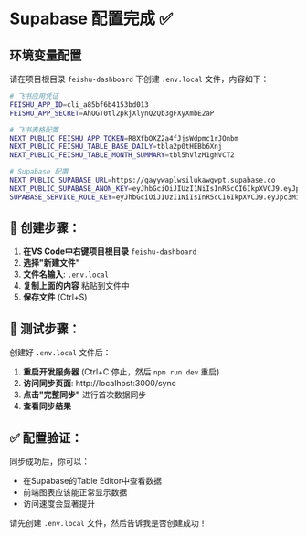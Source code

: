 # Supabase 配置完成 ✅

## 环境变量配置

请在项目根目录 `feishu-dashboard` 下创建 `.env.local` 文件，内容如下：

```bash
# 飞书应用凭证
FEISHU_APP_ID=cli_a85bf6b4153bd013
FEISHU_APP_SECRET=AhOGT0tl2pkjXlynQ2Qb3gFXyXmbE2aP

# 飞书表格配置
NEXT_PUBLIC_FEISHU_APP_TOKEN=R8XfbOXZ2a4fJjsWdpmc1rJOnbm
NEXT_PUBLIC_FEISHU_TABLE_BASE_DAILY=tbla2p0tHEBb6Xnj
NEXT_PUBLIC_FEISHU_TABLE_MONTH_SUMMARY=tbl5hVlzM1gNVCT2

# Supabase 配置
NEXT_PUBLIC_SUPABASE_URL=https://gayywaplwsilukawgwpt.supabase.co
NEXT_PUBLIC_SUPABASE_ANON_KEY=eyJhbGciOiJIUzI1NiIsInR5cCI6IkpXVCJ9.eyJpc3MiOiJzdXBhYmFzZSIsInJlZiI6ImdheXl3YXBsd3NpbHVrYXdnd3B0Iiwicm9sZSI6ImFub24iLCJpYXQiOjE3NTg2ODYwNTEsImV4cCI6MjA3NDI2MjA1MX0.HTWNBuOto7nMk4nQ_M9yRt0TDpdrBBinn-JuB_Z2qho
SUPABASE_SERVICE_ROLE_KEY=eyJhbGciOiJIUzI1NiIsInR5cCI6IkpXVCJ9.eyJpc3MiOiJzdXBhYmFzZSIsInJlZiI6ImdheXl3YXBsd3NpbHVrYXdnd3B0Iiwicm9sZSI6InNlcnZpY2Vfcm9sZSIsImlhdCI6MTc1ODY4NjA1MSwiZXhwIjoyMDc0MjYyMDUxfQ.M2qIf4PruFAA1-ABDLIZTTmjFkFNn4oMNdC4UZ64teA
```

## 📝 创建步骤：

1. **在VS Code中右键项目根目录** `feishu-dashboard` 
2. **选择"新建文件"** 
3. **文件名输入**: `.env.local`
4. **复制上面的内容** 粘贴到文件中
5. **保存文件** (Ctrl+S)

## 🚀 测试步骤：

创建好 `.env.local` 文件后：

1. **重启开发服务器** (Ctrl+C 停止，然后 `npm run dev` 重启)
2. **访问同步页面**: http://localhost:3000/sync
3. **点击"完整同步"** 进行首次数据同步
4. **查看同步结果** 

## ✅ 配置验证：

同步成功后，你可以：
- 在Supabase的Table Editor中查看数据
- 前端图表应该能正常显示数据
- 访问速度会显著提升

请先创建 `.env.local` 文件，然后告诉我是否创建成功！
